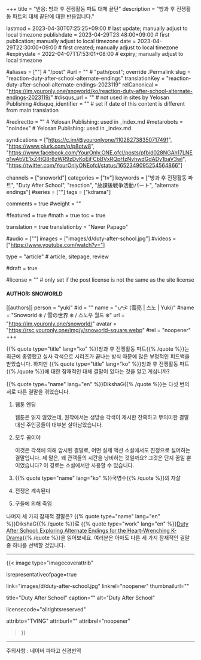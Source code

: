 +++
title = "반응: 방과 후 전쟁활동 파트 대체 끝단"
description = "방과 후 전쟁활동 파트의 대체 끝단에 대한 반응입니다."

lastmod = 2023-04-30T07:25:25+09:00                 # last update; manually adjust to local timezone
publishdate = 2023-04-29T23:48:00+09:00             # first publication; manually adjust to local timezone
date = 2023-04-29T22:30:00+09:00                    # first created; manually adjust to local timezone
#expirydate = 2022-04-07T17:53:01+08:00              # expiry; manually adjust to local timezone

#aliases = [""]                                        # "/post"
#url = ""                                              # "path/post"; override .Permalink
slug = "reaction-duty-after-school-alternate-endings"
translationKey = "reaction-duty-after-school-alternate-endings-2023119"
relCanonical = "https://im.youronly.one/snoworld/ko/reaction-duty-after-school-alternate-endings-2023119/"
#disqus_url = ""                                       # not used in sites by Yelosan Publishing
#disquq_identifier = ""                                # set if date of this content is different from main translation

#redirectto = ""                                       # Yelosan Publishing: used in _index.md
#metarobots = "noindex"                                # Yelosan Publishing: used in _index.md

syndications = ["https://c.im/@youronlyone/110282738350717491", "https://www.plurk.com/p/p8otw8", "https://www.facebook.com/YourOnly.ONE.ofcl/posts/pfbid028NGAh17LNEq1wAbVE1xZ4tQ8r8zWR9zDvKoEjFCbBVxRQpHzNvhwdGdADy1baV3wl", "https://twitter.com/YourOnlyONEofcl/status/1652349095254564866"]

channels = ["snoworld"]
categories = ["tv"]
keywords = ["방과 후 전쟁활동 파트", "Duty After School", "reaction", "放課後戦争活動パート", "alternate endings"]
#series = [""]
tags = ["kdrama"]

comments = true
#weight = ""

#featured = true
#math = true
toc = true

translation = true
translationby = "Naver Papago"

#audio = [""]
images = ["images/d/duty-after-school.jpg"]
#videos = ["https://www.youtube.com/watch?v="]

type = "article"                                             # article, sitepage, review

#draft = true

#license = ""                                          # only set if the post license is not the same as the site license

#### AUTHOR: SNOWORLD ####
[[authors]]
  person = "yuki"
  #id = ""
  name = "ᜌᜓᜃᜒ (雪亮 | 스노 | Yuki)"
  #name = "Snoworld ❄️ / 雪の世界 ❄️ / 스노우 월드 ❄️"
  url = "https://im.youronly.one/snoworld/"
  avatar = "https://rsc.youronly.one/img/y/snoworld-square.webp"
  #rel = "noopener"
+++

{{% quote type="title" lang="ko" %}}방과 후 전쟁활동 파트{{% /quote %}}는 최근에 종영했고 실사 각색으로 시리즈가 끝나는 방식 때문에 많은 부정적인 피드백을 받았습니다. 하지만 {{% quote type="title" lang="ko" %}}방과 후 전쟁활동 파트{{% /quote %}}에 대한 잠재적인 대체 결말이 있다는 것을 알고 계십니까?

<!--more-->

{{% quote type="name" lang="en" %}}DikshaG{{% /quote %}}는 다섯 번의 서로 다른 결말을 겪었습니다.

1. 웹툰 엔딩

    웹툰은 읽지 않았는데, 원작에서는 생방송 각색이 제시한 잔혹하고 무의미한 결말 대신 주인공들이 대부분 살아남았습니다.

1. 모두 꿈이야

    이것은 각색에 의해 암시된 결말로, 어떤 실제 액션 소설에서도 진정으로 싫어하는 결말입니다. 제 말은, 왜 관객들의 시간을 낭비하는 것일까요? 그것은 단지 꿈일 뿐이었습니다? 이 경로는 소설에서만 사용할 수 있습니다.

1. {{% quote type="name" lang="ko" %}}국영수{{% /quote %}}의 자살
1. 전쟁은 계속된다
1. 구들에 의해 죽임

나머지 세 가지 잠재적 결말은? {{% quote type="name" lang="en" %}}DikshaG{{% /quote %}}로 {{% quote type="work" lang="en" %}}[Duty After School: Exploring Alternate Endings for the Heart-Wrenching K-Drama](https://www.moving-stories.net/duty-after-school-exploring-alternate-endings-for-the-heart-wrenching-k-drama/){{% /quote %}}을 읽어보세요. 여러분은 아마도 다른 세 가지 잠재적인 결말 중 하나를 선택할 것입니다.

---

{{< image
  type="imagecoverattrib"

  isrepresentativeofpage=true

  link="images/d/duty-after-school.jpg"
  linkrel="noopener"
  thumbnailurl=""

  title="Duty After School"
  caption=""
  alt="Duty After School"

  licensecode="allrightsreserved"

  attribto="TVING"
  attriburl=""
  attribrel="noopener"
>}}

---

주의사항 : 네이버 파파고 신경번역
